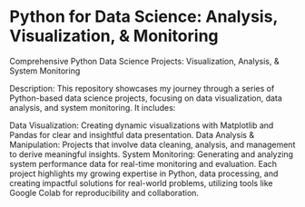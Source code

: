 # Python for Data Science: Analysis, Visualization, & Monitoring
Comprehensive Python Data Science Projects: Visualization, Analysis, & System Monitoring

Description:
This repository showcases my journey through a series of Python-based data science projects, focusing on data visualization, data analysis, and system monitoring. It includes:

Data Visualization: Creating dynamic visualizations with Matplotlib and Pandas for clear and insightful data presentation.
Data Analysis & Manipulation: Projects that involve data cleaning, analysis, and management to derive meaningful insights.
System Monitoring: Generating and analyzing system performance data for real-time monitoring and evaluation.
Each project highlights my growing expertise in Python, data processing, and creating impactful solutions for real-world problems, utilizing tools like Google Colab for reproducibility and collaboration.

